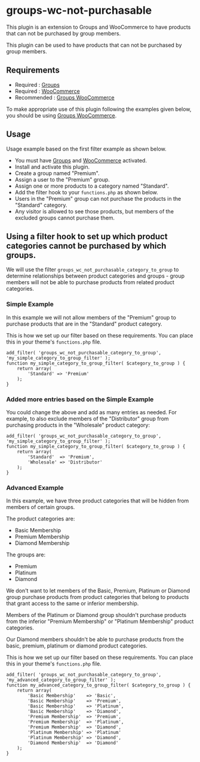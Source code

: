 # groups-wc-not-purchasable
This plugin is an extension to Groups and WooCommerce to have products that can not be purchased by group members.

This plugin can be used to have products that can not be purchased by group members.

## Requirements
- Required : [Groups](http://wordpress.org/plugins/groups/)
- Required : [WooCommerce](http://wordpress.org/plugins/woocommerce/)
- Recommended : [Groups WooCommerce](https://woocommerce.com/products/groups-woocommerce/)

To make appropriate use of this plugin following the examples given below, you should be using [Groups WooCommerce](https://woocommerce.com/products/groups-woocommerce/).

## Usage

Usage example based on the first filter example as shown below.

- You must have [Groups](http://wordpress.org/plugins/groups/) and [WooCommerce](http://wordpress.org/plugins/woocommerce/) activated.
- Install and activate this plugin.
- Create a group named "Premium".
- Assign a user to the "Premium" group.
- Assign one or more products to a category named "Standard".
- Add the filter hook to your `functions.php` as shown below.
- Users in the "Premium" group can not purchase the products in the "Standard" category.
- Any visitor is allowed to see those products, but members of the excluded groups cannot purchase them.

## Using a filter hook to set up which product categories cannot be purchased by which groups.

We will use the filter `groups_wc_not_purchasable_category_to_group` to determine relationships between product categories and groups - group members will not be able to purchase products from related product categories.

### Simple Example

In this example we will not allow members of the "Premium" group to purchase products that are in the "Standard" product category.

This is how we set up our filter based on these requirements. You can place this in your theme's `functions.php` file.

```
add_filter( 'groups_wc_not_purchasable_category_to_group', 'my_simple_category_to_group_filter' );
function my_simple_category_to_group_filter( $category_to_group ) {
	return array(
		'Standard' => 'Premium'
	);
}
```

### Added more entries based on the Simple Example

You could change the above and add as many entries as needed. For example, to also exclude members of the "Distributor" group from purchasing products in the "Wholesale" product category:

```
add_filter( 'groups_wc_not_purchasable_category_to_group', 'my_simple_category_to_group_filter' );
function my_simple_category_to_group_filter( $category_to_group ) {
	return array(
		'Standard'  => 'Premium',
		'Wholesale' => 'Distributor'
	);
}
```

### Advanced Example

In this example, we have three product categories that will be hidden from members of certain groups.

The product categories are:

- Basic Membership
- Premium Membership
- Diamond Membership

The groups are:

- Premium
- Platinum
- Diamond

We don't want to let members of the Basic, Premium, Platinum or Diamond group purchase products from product categories that belong to products that grant access to the same or inferior membership.

Members of the Platinum or Diamond group shouldn't purchase products from the inferior "Premium Membership" or "Platinum Membership" product categories.

Our Diamond members shouldn't be able to purchase products from the basic, premium, platinum or diamond product categories.

This is how we set up our filter based on these requirements. You can place this in your theme's `functions.php` file.

```
add_filter( 'groups_wc_not_purchasable_category_to_group', 'my_advanced_category_to_group_filter' );
function my_advanced_category_to_group_filter( $category_to_group ) {
	return array(
		'Basic Membership'    => 'Basic',
		'Basic Membership'    => 'Premium',
		'Basic Membership'    => 'Platinum',
		'Basic Membership'    => 'Diamond',
		'Premium Membership'  => 'Premium',
		'Premium Membership'  => 'Platinum',
		'Premium Membership'  => 'Diamond',
		'Platinum Membership' => 'Platinum'
		'Platinum Membership' => 'Diamond',
		'Diamond Membership'  => 'Diamond'
	);
}
```
